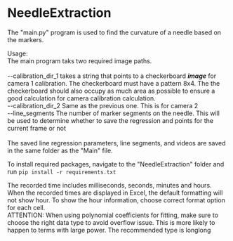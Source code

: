 # NeedleExtraction

The "main.py" program is used to find the curvature of a needle based on the markers.<br />

Usage:<br />
The main program taks two required image paths.<br /><br />
--calibration_dir_1 takes a string that points to a checkerboard ***image*** for camera 1 calibration. The checkerboard must have a pattern 8x4. The the checkerboard should also occupy 
as much area as possible to ensure a good calculation for camera calibration calculation.<br />
--calibration_dir_2 Same as the previous one. This is for camera 2<br/>
--line_segments The number of marker segments on the needle. This will be used to determine whether to save the regression
and points for the current frame or not<br />
<br />
The saved line regression parameters, line segments, and videos are saved in the same folder as the "Main" file. 
<br/>

To install required packages, navigate to the "NeedleExtraction" folder and run
```pip install -r requirements.txt```  <br/>

The recorded time includes milliseconds, seconds, minutes and hours. When the recorded times are displayed in Excel, the default formatting will not show
hour. To show the hour information, choose correct format option for each cell.<br/>
ATTENTION: When using polynomial coefficients for fitting, make sure to choose the right data type to avoid overflow issue.
This is more likely to happen to terms with large power. The recommended type is longlong

